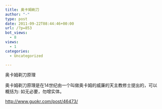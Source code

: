 ```yaml
---
title: 奥卡姆剃刀
author: "-"
type: post
date: 2011-09-22T08:44:46+00:00
url: /?p=853
bot_views:
  - 8
views:
  - 1
categories:
  - Uncategorized

---
```

奥卡姆剃刀原理

奥卡姆剃刀原理是在14世纪由一个叫做奥卡姆的威廉的天主教修士提出的，可以概括为: 如无必要，勿增实体。
  
http://www.guokr.com/post/46473/